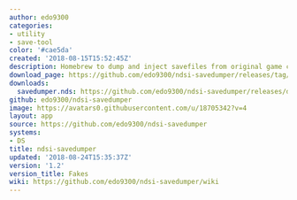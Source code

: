 ```yaml
---
author: edo9300
categories:
- utility
- save-tool
color: '#cae5da'
created: '2018-08-15T15:52:45Z'
description: Homebrew to dump and inject savefiles from original game cards on dsi
download_page: https://github.com/edo9300/ndsi-savedumper/releases/tag/1.2
downloads:
  savedumper.nds: https://github.com/edo9300/ndsi-savedumper/releases/download/1.2/savedumper.nds
github: edo9300/ndsi-savedumper
image: https://avatars0.githubusercontent.com/u/18705342?v=4
layout: app
source: https://github.com/edo9300/ndsi-savedumper
systems:
- DS
title: ndsi-savedumper
updated: '2018-08-24T15:35:37Z'
version: '1.2'
version_title: Fakes
wiki: https://github.com/edo9300/ndsi-savedumper/wiki
---
```

